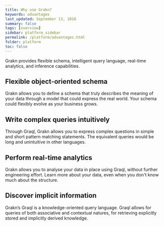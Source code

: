 ```yaml
---
title: Why use Grakn?
keywords: advantages
last_updated: September 13, 2016
summary: false
tags: [overview]
sidebar: platform_sidebar
permalink: /platform/advantages.html
folder: platform
toc: false
---
```


Grakn provides flexible schema, intelligent query language, real-time analytics, and inference capabilities.

## Flexible object-oriented schema

Grakn allows you to define a schema that truly describes the meaning of your data through a model that could express the real world. Your schema could flexibly evolve as your business grows.

## Write complex queries intuitively

Through Graql, Grakn allows you to express complex questions in simple and short pattern matching statements. The equivalent queries would be long and unintuitive in other languages.

## Perform real-time analytics

Grakn allows you to analyse your data in place using Graql, without further engineering effort. Learn more about your data, even when you don't know much about the structure.

## Discover implicit information

Grakn’s Graql is a knowledge-oriented query language. Graql allows for queries of both associative and contextual natures, for retrieving explicitly stored and implicitly derived knowledge.
